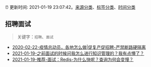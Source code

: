 :alarm_clock: 更新时间: 2021-01-19 23:07:42。[来源分类](../README.md)、[标签分类](../TAGS.md)、[时间分类](../TIMELINE.md)

## 招聘面试


> 关键字：`招聘`、`面试`



- [2020-02-22-疫情总动员，各地怎么做|促复产促招聘-严禁断路硬隔离](http://m.china.caixin.com/m/2020-02-22/101519091.html) 
- [2021-01-19-之前面试的时候问我怎么进行知识管理的？我有点懵了？](https://www.v2ex.com/t/746467) 
- [2021-01-19-推荐-面试：Redis-为什么快呢？查询为何会变慢？](https://toutiao.io/k/uktnxye) 